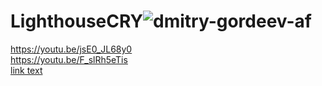 # LighthouseCRY![dmitry-gordeev-af](https://user-images.githubusercontent.com/75648932/164266195-c88d0703-4c58-47b7-bb28-b6ef9fc8334f.jpg)
https://youtu.be/jsE0_JL68y0
<br>
https://youtu.be/F_slRh5eTis
<br>
[link text](https://youtu.be/J-u5ASmJbO0 "Aim")


